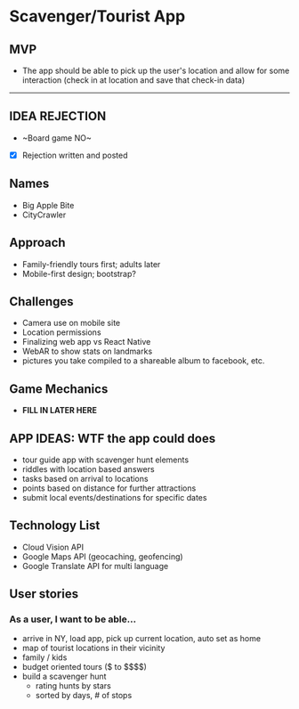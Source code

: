 # Scavenger/Tourist App

## MVP

- The app should be able to pick up the user's location and allow for some interaction (check in at location and save that check-in data)

---

## IDEA REJECTION

- ~Board game NO~
- [x] Rejection written and posted

## Names

- Big Apple Bite
- CityCrawler

## Approach

- Family-friendly tours first; adults later
- Mobile-first design; bootstrap?

## Challenges

- Camera use on mobile site
- Location permissions
- Finalizing web app vs React Native
- WebAR to show stats on landmarks
- pictures you take compiled to a shareable album to facebook, etc.

## Game Mechanics

- **FILL IN LATER HERE**

## APP IDEAS: WTF the app could does

- tour guide app with scavenger hunt elements
- riddles with location based answers
- tasks based on arrival to locations
- points based on distance for further attractions
- submit local events/destinations for specific dates

## Technology List

- Cloud Vision API
- Google Maps API (geocaching, geofencing)
- Google Translate API for multi language

## User stories

### As a user, I want to be able...

- arrive in NY, load app, pick up current location, auto set as home
- map of tourist locations in their vicinity
- family / kids
- budget oriented tours (\$ to \$\$\$\$)
- build a scavenger hunt
  - rating hunts by stars
  - sorted by days, # of stops
